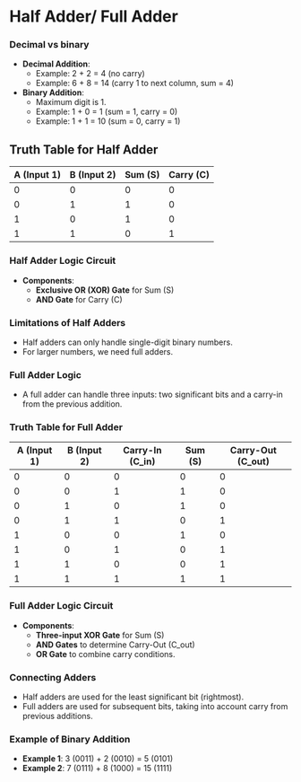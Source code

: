 # Half Adder/ Full Adder

### Decimal vs binary

- **Decimal Addition**:
    - Example: 2 + 2 = 4 (no carry)
    - Example: 6 + 8 = 14 (carry 1 to next column, sum = 4)
- **Binary Addition**:
    - Maximum digit is 1.
    - Example: 1 + 0 = 1 (sum = 1, carry = 0)
    - Example: 1 + 1 = 10 (sum = 0, carry = 1)

## Truth Table for Half Adder

| A (Input 1) | B (Input 2) | Sum (S) | Carry (C) |
| --- | --- | --- | --- |
| 0 | 0 | 0 | 0 |
| 0 | 1 | 1 | 0 |
| 1 | 0 | 1 | 0 |
| 1 | 1 | 0 | 1 |

### Half Adder Logic Circuit

- **Components**:
    - **Exclusive OR (XOR) Gate** for Sum (S)
    - **AND Gate** for Carry (C)

### Limitations of Half Adders

- Half adders can only handle single-digit binary numbers.
- For larger numbers, we need full adders.

### Full Adder Logic

- A full adder can handle three inputs: two significant bits and a carry-in from the previous addition.

### Truth Table for Full Adder

| A (Input 1) | B (Input 2) | Carry-In (C_in) | Sum (S) | Carry-Out (C_out) |
| --- | --- | --- | --- | --- |
| 0 | 0 | 0 | 0 | 0 |
| 0 | 0 | 1 | 1 | 0 |
| 0 | 1 | 0 | 1 | 0 |
| 0 | 1 | 1 | 0 | 1 |
| 1 | 0 | 0 | 1 | 0 |
| 1 | 0 | 1 | 0 | 1 |
| 1 | 1 | 0 | 0 | 1 |
| 1 | 1 | 1 | 1 | 1 |

###  Full Adder Logic Circuit

- **Components**:
    - **Three-input XOR Gate** for Sum (S)
    - **AND Gates** to determine Carry-Out (C_out)
    - **OR Gate** to combine carry conditions.

###  Connecting Adders

- Half adders are used for the least significant bit (rightmost).
- Full adders are used for subsequent bits, taking into account carry from previous additions.

### Example of Binary Addition

- **Example 1**: 3 (0011) + 2 (0010) = 5 (0101)
- **Example 2**: 7 (0111) + 8 (1000) = 15 (1111)